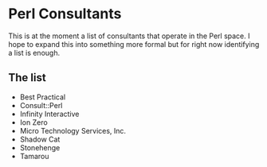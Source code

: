 # Perl Consultants

This is at the moment a list of consultants that operate in the Perl space. I hope to expand this into something more formal but for right now identifying  a list is enough.

## The list

* Best Practical
* Consult::Perl
* Infinity Interactive
* Ion Zero
* Micro Technology Services, Inc.
* Shadow Cat
* Stonehenge
* Tamarou
